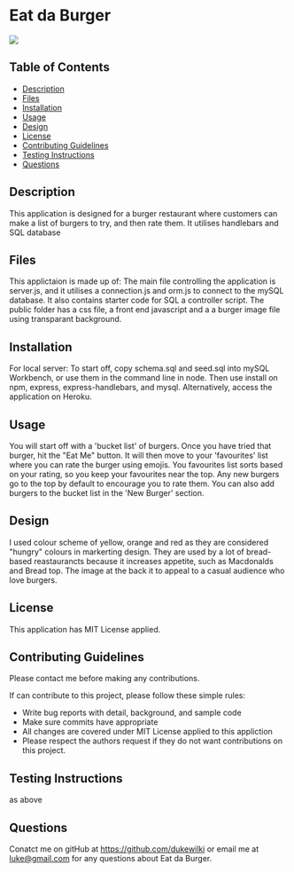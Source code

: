 # Eat da Burger

<img src="https://img.shields.io/badge/Licence-MIT%20License-orange">

## Table of Contents
* [Description](#description)
* [Files](#files)
* [Installation](#installation)
* [Usage](#usage)
* [Design](#design)
* [License](#license)
* [Contributing Guidelines](#contributing-guidelines)
* [Testing Instructions](#testing-instructions)
* [Questions](#questions)

## Description
This application is designed for a burger restaurant where customers can make a list of burgers to try, and then rate them. It utilises handlebars and SQL database

## Files
This applictaion is made up of: The main file controlling the application is server.js, and it utilises a connection.js and orm.js to connect to the mySQL database. It also contains starter code for SQL a controller script. The public folder has a css file, a front end javascript and a a burger image file using transparant background.

## Installation
For local server: To start off, copy schema.sql and seed.sql into mySQL Workbench, or use them in the command line in node. Then use install on npm, express, express-handlebars, and mysql. Alternatively, access the application on Heroku.

## Usage
You will start off with a 'bucket list' of burgers. Once you have tried that burger, hit the "Eat Me" button. It will then move to your 'favourites' list where you can rate the burger using emojis. You favourites list sorts based on your rating, so you keep your favourites near the top. Any new burgers go to the top by default to encourage you to rate them. You can also add burgers to the bucket list in the 'New Burger' section.

## Design
I used colour scheme of yellow, orange and red as they are considered "hungry" colours in markerting design. They are used by a lot of bread-based reastaurancts because it increases appetite, such as Macdonalds and Bread top. The image at the back it to appeal to a casual audience who love burgers.

## License
This application has MIT License applied.

## Contributing Guidelines
Please contact me before making any contributions.

If can contribute to this project, please follow these simple rules:
* Write bug reports with detail, background, and sample code
* Make sure commits have appropriate 
* All changes are covered under MIT License applied to this appliction
* Please respect the authors request if they do not want contributions on this project. 

## Testing Instructions
as above

## Questions
Conatct me on gitHub at https://github.com/dukewilki or email me at luke@gmail.com for any questions about Eat da Burger.

